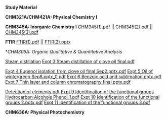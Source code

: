 
****Study Material****

**CHM321A/CHM421A: Physical Chemistry I**


**CHM345A: Inorganic Chemistry I** [CHM345(1).pdf](https://github.com/6202cvp/studymaterial/files/7613157/CHM345.1.pdf) || [CHM345(2).pdf](https://github.com/6202cvp/studymaterial/files/7613155/CHM345.2.pdf) || [CHM345(3).pdf](https://github.com/6202cvp/studymaterial/files/7613156/CHM345.3.pdf)

**FTIR** [FTIR(1).pdf](https://github.com/6202cvp/studymaterial/files/7613159/FTIR.1.pdf) || [FTIR(2).pptx](https://github.com/6202cvp/studymaterial/files/7613160/FTIR.2.pptx)

**CHM305A: Organic Qualitative & Quantitative Analysis*




[Steam distillation](https://github.com/6202cvp/studymaterial/files/7613193/Expt.2.Steam.distillation.final_0.pdf)
[Expt 3 Steam distillation of clove oil final.pdf](https://github.com/6202cvp/studymaterial/files/7613194/Expt.3.Steam.distillation.of.clove.oil.final.pdf)

[Expt 4 Eugenol isolation from clove oil final Sep2.pptx.pdf](https://github.com/6202cvp/studymaterial/files/7613195/Expt.4.Eugenol.isolation.from.clove.oil.final.Sep2.pptx.pdf)
[Expt 5 Oil of wintergreen  Sep8.pptx_0.pdf](https://github.com/6202cvp/studymaterial/files/7613196/Expt.5.Oil.of.wintergreen.Sep8.pptx_0.pdf)
[Expt 6 Benzoic acid and sublimation.pptx.pdf](https://github.com/6202cvp/studymaterial/files/7613198/Expt.6.Benzoic.acid.and.sublimation.pptx.pdf)
[Expt 7 Thin layer and column chromatography final.pptx.pdf](https://github.com/6202cvp/studymaterial/files/7613199/Expt.7.Thin.layer.and.column.chromatography.final.pptx.pdf)

[Detection of elements.pdf](https://github.com/6202cvp/studymaterial/files/7613200/Detection.of.elements.pdf)
[Expt 9 Identification of the functional groups Hydrocarbon Alcohols Phenol_1.pdf](https://github.com/6202cvp/studymaterial/files/7613201/Expt.9.Identification.of.the.functional.groups.Hydrocarbon.Alcohols.Phenol_1.pdf)
[Expt 10 Identification of the functional groups 2.pptx.pdf](https://github.com/6202cvp/studymaterial/files/7613202/Expt.10.Identification.of.the.functional.groups.2.pptx.pdf)
[Expt 11 Identification of the functional groups 3.pdf](https://github.com/6202cvp/studymaterial/files/7613203/Expt.11.Identification.of.the.functional.groups.3.pdf)


**CHM636A: Physical Photochemistry**
